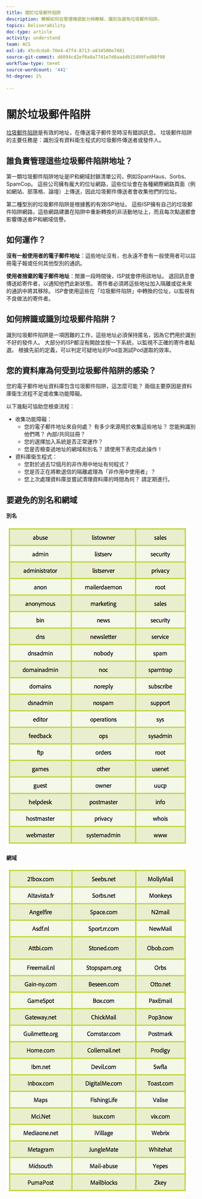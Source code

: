```yaml
---
title: 關於垃圾郵件陷阱
description: 瞭解如何在管理傳遞能力時瞭解、識別及避免垃圾郵件陷阱。
topics: Deliverability
doc-type: article
activity: understand
team: ACS
exl-id: 45cdcda0-70e4-47f4-8713-a834500e7881
source-git-commit: d6094cd2ef0a8a7741e7d8aa4db15499fad08f90
workflow-type: tm+mt
source-wordcount: '441'
ht-degree: 1%

---
```


# 關於垃圾郵件陷阱

[垃圾郵件陷阱](/help/metrics/spam-traps.md)是有效的地址，在傳送電子郵件至時沒有錯誤訊息。 垃圾郵件陷阱的主要任務是：識別沒有資料衛生程式的垃圾郵件傳送者或發件人。

## 誰負責管理這些垃圾郵件陷阱地址？

第一類垃圾郵件陷阱地址是IP和網域封鎖清單公司，例如SpamHaus、Sorbs、SpamCop。 這些公司擁有龐大的位址網路，這些位址會在各種網際網路頁面（例如網站、部落格、論壇）上傳送，因此垃圾郵件傳送者會收集他們的位址。

第二種型別的垃圾郵件陷阱是根據舊的有效ISP地址。 這些ISP擁有自己的垃圾郵件陷阱網路，這些網路建置在陷阱中重新轉換的非活動地址上，而且每次點選都會影響傳送者IP和網域信譽。

## 如何運作？

**沒有一般使用者的電子郵件地址**：這些地址沒有，也永遠不會有一般使用者可以註冊電子報或任何其他型別的通訊。

**使用者捨棄的電子郵件地址**：閒置一段時間後，ISP就會停用該地址。 退回訊息會傳送給寄件者，以通知他們此新狀態。 寄件者必須將這些地址加入隔離或從未來的通訊中將其移除。 ISP會使用這些在「垃圾郵件陷阱」中轉換的位址，以監視有不良做法的寄件者。

## 如何辨識或識別垃圾郵件陷阱？

識別垃圾郵件陷阱是一項困難的工作，這些地址必須保持匿名，因為它們用於識別不好的發件人。 大部分的ISP都沒有開啟並按一下系統，以監視不正確的寄件者點選。 根據先前的定義，可以判定可疑地址的Pod並測試Pod選取的效率。

## 您的資料庫為何受到垃圾郵件陷阱的感染？

您的電子郵件地址資料庫包含垃圾郵件陷阱，這怎麼可能？ 兩個主要原因是資料庫衛生流程不足或收集功能障礙。

以下幾點可協助您檢查流程：

* 收集功能障礙：
   * 您的電子郵件地址來自何處？ 有多少來源用於收集這些地址？ 您能夠識別他們嗎？ 內部/共同註冊？
   * 您的選擇加入系統是否正常運作？
   * 您是否檢查過地址的網域和別名？ 請使用下表完成此操作！
* 資料庫衛生程式：
   * 您對於過去12個月的非作用中地址有何程式？
   * 您是否正在將軟退信的隔離處理為「非作用中使用者」？
   * 您上次處理資料庫並嘗試清理資料庫的時間為何？ 請定期進行。

## 要避免的別名和網域

**別名**

![](../../help/assets/aliases.png)

**網域**

![](../../help/assets/domains.png)
